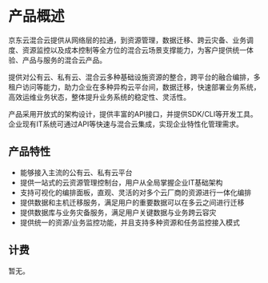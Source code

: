 # 产品概述
京东云混合云提供从网络层的拉通，到资源管理，数据迁移、跨云灾备、业务调度、资源监控以及成本控制等全方位的混合云场景支撑能力，为客户提供统一体验、产品与服务的混合云产品。

提供对公有云、私有云、混合云多种基础设施资源的整合，跨平台的融合编排，多租户访问等能力，助力企业在多种异构云平台间，数据迁移，快速部署业务系统，高效运维业务状态，整体提升业务系统的稳定性、灵活性。

产品采用开放式的架构设计，提供丰富的API接口，并提供SDK/CLI等开发工具。企业现有IT系统可通过API等快速与混合云集成，实现企业特性化管理需求。
## 产品特性
 - 能够接入主流的公有云、私有云平台
 - 提供一站式的云资源管理控制台，用户从全局掌握企业IT基础架构
 - 支持可视化的编排面板，直观、灵活的对多个云厂商的资源进行一体化编排
 - 提供数据和主机迁移服务，满足用户的重要数据可以在多云之间进行迁移
 - 提供数据库与业务灾备服务，满足用户关键数据与业务跨云容灾
 - 提供统一的资源/业务监控功能，并且支持多种资源和任务监控接入模式

## **计费**
暂无。


